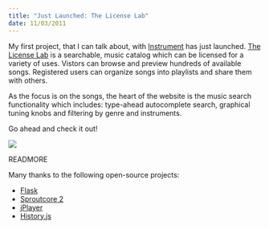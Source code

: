 ```yaml
--- 
title: "Just Launched: The License Lab"
date: 11/03/2011
---
```


[Instrument]: http://weareinstrument.com
[The License Lab]: http://licenselab.com
[Flask]: http://flask.pocoo.org/
[Sproutcore 2]: https://github.com/sproutcore/sproutcore20
[jPlayer]: http://jplayer.org/
[History.js]: https://github.com/balupton/History.js/

My first project, that I can talk about, with [Instrument] has just launched. [The License Lab] is a searchable, music catalog which can be licensed for a variety of uses. Vistors can browse and preview hundreds of available songs. Registered users can organize songs into playlists and share them with others.

As the focus is on the songs, the heart of the website is the music search functionality which includes: type-ahead autocomplete search, graphical tuning knobs and filtering by genre and instruments.

Go ahead and check it out!

<a href="http://licenselab.com/search/"><img src="http://src.sencha.io/-30/http://awardwinningfjords.com/images/licenselab.jpg"></a>

READMORE

Many thanks to the following open-source projects:

* [Flask]
* [Sproutcore 2]
* [jPlayer]
* [History.js]